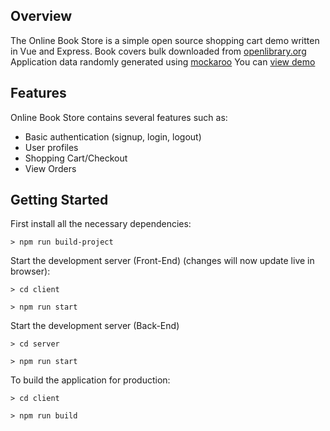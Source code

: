 
## Overview

The Online Book Store is a simple open source shopping cart demo written in Vue and Express. Book covers bulk downloaded from [openlibrary.org](https://openlibrary.org) Application data randomly generated using [mockaroo](https://mockaroo.com/) You can [view demo](https://online-shopping-vue-express.herokuapp.com/)

## Features

Online Book Store contains several  features such as:
- Basic authentication (signup, login, logout)
- User profiles
- Shopping Cart/Checkout
- View Orders


## Getting Started

First install all the necessary dependencies:
```
> npm run build-project
```

Start the development server (Front-End) (changes will now update live in browser):
```
> cd client

> npm run start
```


Start the development server (Back-End)
```
> cd server

> npm run start
```



To build the application for production:
```
> cd client

> npm run build
```
